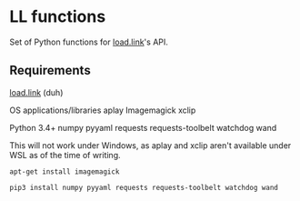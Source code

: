 # LL functions

Set of Python functions for [load.link](https://github.com/deuiore/load.link)'s API.


## Requirements

[load.link](https://github.com/deuiore/load.link) (duh)

OS applications/libraries
aplay
Imagemagick
xclip

Python 3.4+
numpy
pyyaml
requests
requests-toolbelt
watchdog
wand

This will not work under Windows, as aplay and xclip aren't available under WSL as of the time of writing.

```
apt-get install imagemagick
```

```
pip3 install numpy pyyaml requests requests-toolbelt watchdog wand
```
